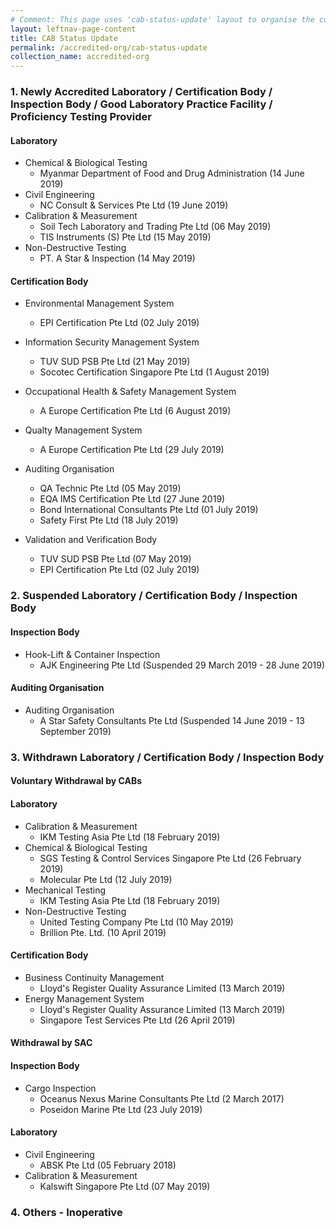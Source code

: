 ```yaml
---
# Comment: This page uses 'cab-status-update' layout to organise the content below. Switch to 'leftnav-page-content' if you want the content to be displayed exactly as written below.
layout: leftnav-page-content
title: CAB Status Update
permalink: /accredited-org/cab-status-update
collection_name: accredited-org
---
```


### 1. Newly Accredited Laboratory / Certification Body / Inspection Body / Good Laboratory Practice Facility / Proficiency Testing Provider 

#### Laboratory

* Chemical & Biological Testing
  * Myanmar Department of Food and Drug Administration (14 June 2019)
* Civil Engineering 
  * NC Consult & Services Pte Ltd (19 June 2019) 
* Calibration & Measurement
  * Soil Tech Laboratory and Trading Pte Ltd (06 May 2019)
  * TIS Instruments (S) Pte Ltd (15 May 2019)
* Non-Destructive Testing
  * PT. A Star & Inspection (14 May 2019)

#### Certification Body    

* Environmental Management System 
  * EPI Certification Pte Ltd (02 July 2019)
  
* Information Security Management System
  * TUV SUD PSB Pte Ltd (21 May 2019)
  * Socotec Certification Singapore Pte Ltd (1 August 2019)

* Occupational Health & Safety Management System 
  * A Europe Certification Pte Ltd (6 August 2019)

* Qualty Management System 
  * A Europe Certification Pte Ltd (29 July 2019)

* Auditing Organisation 
  * QA Technic Pte Ltd (05 May 2019)
  * EQA IMS Certification Pte Ltd (27 June 2019)
  * Bond International Consultants Pte Ltd (01 July 2019)
  * Safety First Pte Ltd (18 July 2019)
* Validation and Verification Body 
  * TUV SUD PSB Pte Ltd (07 May 2019)
  * EPI Certification Pte Ltd (02 July 2019)

    
### 2. Suspended Laboratory / Certification Body / Inspection Body 

#### Inspection Body
* Hook-Lift & Container Inspection 
  * AJK Engineering Pte Ltd (Suspended 29 March 2019 - 28 June 2019)
  
#### Auditing Organisation
* Auditing Organisation 
  * A Star Safety Consultants Pte Ltd (Suspended 14 June 2019 - 13 September 2019)


### 3. Withdrawn Laboratory / Certification Body / Inspection Body 

#### **Voluntary Withdrawal by CABs**

#### Laboratory

* Calibration & Measurement
  * IKM Testing Asia Pte Ltd (18 February 2019)
* Chemical & Biological Testing
  * SGS Testing & Control Services Singapore Pte Ltd (26 February 2019)
  * Molecular Pte Ltd (12 July 2019)
* Mechanical Testing
  * IKM Testing Asia Pte Ltd (18 February 2019)
* Non-Destructive Testing
  * United Testing Company Pte Ltd (10 May 2019)
  * Brillion Pte. Ltd. (10 April 2019)

#### Certification Body
* Business Continuity Management
  * Lloyd's Register Quality Assurance Limited (13 March 2019)  
* Energy Management System
  * Lloyd's Register Quality Assurance Limited (13 March 2019)
  * Singapore Test Services Pte Ltd (26 April 2019)
        
#### **Withdrawal by SAC**

#### Inspection Body

* Cargo Inspection
  * Oceanus Nexus Marine Consultants Pte Ltd (2 March 2017)
  * Poseidon Marine Pte Ltd (23 July 2019)

#### Laboratory

* Civil Engineering
  * ABSK Pte Ltd (05 February 2018)
* Calibration & Measurement 
  * Kalswift Singapore Pte Ltd (07 May 2019)


### 4. Others - Inoperative
 
